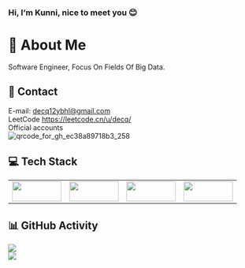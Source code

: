 ### Hi, I‘m Kunni, nice to meet you 😊

# 💫 About Me
Software Engineer, Focus On Fields Of Big Data.

## 📧 Contact
E-mail: decq12ybhl@gmail.com    
LeetCode https://leetcode.cn/u/decq/   
Official accounts    
![qrcode_for_gh_ec38a89718b3_258](https://user-images.githubusercontent.com/38547014/213059069-c046269f-55a8-4e90-aa05-937ba48111ad.jpg)    

## 💻 Tech Stack
<table><tr>
<td><img src="https://hadoop.apache.org/hadoop-logo.jpg" width = "100" height = "40"  /></td>
<td><img src="https://flink.apache.org/img/flink-header-logo.svg" width = "100" height = "40"  /></td>     
<td><img src="https://iceberg.apache.org/docs/latest/img/Iceberg-logo.png" width = "100" height = "40"  /></td>
<td><img src="https://hudi.apache.org/cn/assets/images/hudi.png" width = "100" height = "40"  /></td>  
</tr></table>

## 📊 GitHub Activity
![](https://github-readme-stats.vercel.app/api?username=lvyanquan&theme=dark&hide_border=false&include_all_commits=false&count_private=false)<br/>
![](https://github-readme-streak-stats.herokuapp.com/?user=lvyanquan&theme=dark&hide_border=false)<br/>

